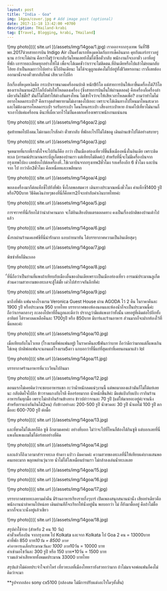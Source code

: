 ```yaml
---
layout: post
title: "India - Goa"
img: 14goa/cover.jpg # Add image post (optional)
date: 2017-11-18 13:42:00 +0700
description: THailand-krabi
tag: [Travel, Blogging, krabi, THailand]
---
```


![my photo]({{ site.url }}/assets/img/14goa/1.jpg)
เราออกจากกรุงเทพ วันที่18 พย.2017ด้วยสายการบิน Indigo Air เป็นครั้งแรกที่หงุดหงิดกับการเช็คอินมาก คุยกับแอร์กราวอยู่นาน กว่าจะได้ผ่าน คือเราไม่รู้ว่าจะกลับวันไหนเลยยังไม่ได้ซื้อตั๋วกลับ พนักงานก็จะเอาตั๋ว เอาที่อยู่ที่พัก เอารายละเอียดทุกอย่างให้ได้ เพื่อจะได้เมคชัวว่าเราจะไม่ติดตม.ที่อินเดียหรือไปแล้วไม่ยอมกลับ โอ้ยย ถ้าเป็นอเมกาว่าไปอย่าง นี่ไปอินเดียนะ ไม่ได้จะดูถูกแต่คงไม่ไปอยู่ทั้งชีวิตหรอกนะ เราก็เลยต้องออกมานั่งจองตั๋วขากลับใหม่ เสียเวลาไปอีก

อีกเรื่องที่หงุดหงิดคือ กระเป๋าเราขนาดแครี่ออนปกติ หนัก9กิโล แต่สายการบินให้เอาขึ้นเครื่องได้7กิโล  ของเราเกินมาแค่2กิโลก็บังคับให้โหลดลงเครื่อง (ซึ่งสายการบินอื่นให้ผ่านตลอด)  คือเครื่องก็เครื่องลำเดียวกันใช่มั๊ย? มันก็ไม่ได้ทำให้ต่างกันตรงไหน ไม่เข้าใจว่าจะให้เสียเวลาโหลดเพื่อ? ถามว่าทำไมไม่อยากโหลดกระเป๋า? คือเราอุตส่าพยายามไม่เอาของไปเยอะ เพราะจะได้เดินทางไปไหนมาไหนสะดวกและไม่ต้องมารอโหลดกระเป๋า รอรับกระเป๋า โดนโยนกระเป๋า เสี่ยงกระเป๋าหาย ถ้าแค่ไปเที่ยวไม่นานก็จะเอาไปแค่แครี่ออน  ดีนะที่เผื่อเวลาไว้ไม่งั้นคงตกเครื่องเพราะพนักงานแน่นอน

![my photo]({{ site.url }}/assets/img/14goa/2.jpg)

สุดท้ายพอไปถึงตม.ไม่ถามอะไรสักคำ ตั๋วขากลับ ที่พักอะไรก็ไม่ได้ขอดู เดินผ่านเข้าไปได้อย่างสบายๆ

![my photo]({{ site.url }}/assets/img/14goa/3.jpg)

จุดหมายที่แรกที่เราตั้งใจจะไปกันก็คือ กาว่า เป็นเมืองท่องเที่ยวที่ขึ้นชื่อเมืองหนึ่งในอินเดีย เพราะติดทะเล (อารมณ์ประมาณกระบี่ภูเก็ตของบ้านเรา แต่เทียบไม่ติดค่ะ) สำหรับที่นี่จะไม่มีเครื่องบินจากกรุงเทพไปลง เลยต้องไปต่อเครื่องที่..ใช้เวลาบินจากกรุงเทพ3ชั่วโมง รอเครื่องอีก 6 ชั่วโมง และบินจาก ไป กาว่าอีก3ชั่วโมง คือเหนื่อยและเพลียมาก  

![my photo]({{ site.url }}/assets/img/14goa/4.jpg)

พอลงเครื่องมาก็ต่อแท็กซี่ไปยังที่พัก ซึ่งไกลพอสมควร เดินทางประมาณหนึ่งชั่วโมง ค่าแท็กซี่1400 รูปี หรือ700บาท วิธีคิดเงินง่ายๆของที่นี่ก็คือหาร2ก็จะเท่ากับค่าเงินบาทไทยค่ะ

![my photo]({{ site.url }}/assets/img/14goa/5.jpg)

การจราจรที่นี่เรียกได้ว่าน่าลำคานมาก จะได้ยินเสียงบีบแตรตลอดทาง คงเป็นเรื่องปกติของบ้านเค้าไปแล้ว

![my photo]({{ site.url }}/assets/img/14goa/6.jpg)

นั่งรถผ่านร้านเคเอฟซีที่นี่น่ารักมาก แอบถ่ายมาทัน ได้บรรยากาศความเป็นอินเดียสุดๆ

![my photo]({{ site.url }}/assets/img/14goa/7.jpg)

พิซซ่าฮัทก็มีนะเออ

![my photo]({{ site.url }}/assets/img/14goa/8.jpg)

ี่ที่นี่ถือว่าเป็นย่านที่แพงถ้าเทียบกับเมืองอื่นของอินเดียเพราะเป็นเมืองท่องเที่ยว อารมณ์ประมาณภูเก็ต ส่วนความสวยงามของทะเลจะสู้ได้มั้ย เด่วไปสำรวจกันอีกทีค่ะ

![my photo]({{ site.url }}/assets/img/14goa/9.jpg)

มาถึงที่พัก แฟนจองโรงแรม Veronica Guest House ผ่าน AGODA ไว้ 2 คืน ในราคาคืนละ 1900 รูปี หรือประมาณ 950 บาทไทย บรรยากาศของห้องนอนและห้องน้ำก็จะเป็นประมาณนี้ค่ะ ถือว่าเกรดกลางๆ กะลองไปหาที่อื่นถูกและดีกว่า ปรากฏว่ามีแต่แพงกว่าทั้งนั้น เลยอยู่ที่เดิมต่อไปอีกทั้งอาทิตย์  ได้ราคาลดเหลือคืนละ 1700รูปี หรือ 850บาท มีบาร์และร้านอาหาร ส่วนมากก็จะฝากท้องไว้ที่นี่แหละค่ะ

![my photo]({{ site.url }}/assets/img/14goa/10.jpg)

เมื่อเทียบกับโนโวเทล (โรงแรมที่พ่อแฟนอยู่) ในราคาคืนละ6พันกว่าบาท ถือว่าดีกว่ามากแต่ก็แพงเกินใช่เหตุ ปกติพ่อแฟนจะนอนแต่โรงแรม5ดาว แกบอกว่าที่นี่แย่ที่สุดเท่าที่เคยนอนมาแล้ว lol

![my photo]({{ site.url }}/assets/img/14goa/11.jpg)

บรรยากาศร้านอาหารที่แวะเวียนไปกินมา

![my photo]({{ site.url }}/assets/img/14goa/12.jpg)

ตอนแรกไม่เคยคิดว่าจะชอบอาหารแขก กะว่าน้ำหนักลดแน่ๆงานนี้ แต่พอมาลองแล้วมันก็ไม่ได้แย่เลยนะ กลับติดใจไปอีก ข้าวราดแกงกับโรตี คืออร่อยมากก น้ำหนักขึ้นสิค่ะ มีแต่แป้งกับแป้ง เรากินร้านอาหารกันทุกมื้อ เพราะไม่กล้ากินร้านข้างทาง ข้าวปล่าวจานละ 70 รูปี (แต่ให้มาเยอะอยู่ค่ะจานนึงสำหรับเราแบ่งกันกินได้2คน) กับข้าวอย่างละ 200-500 รูปี  น้ำขวดละ 30 รูปี น้ำผลไม้ 100 รูปี ตกมื้อละ 600-700 รูปี ต่อมื้อ

![my photo]({{ site.url }}/assets/img/14goa/13.jpg)

และที่ขาดไม่ได้เลยก็คือ ซูซิ อีกตามเคยค่ะ อย่างที่บอก ไม่ว่าจะไปที่ไหนก็ต้องได้กินซูซิ แต่บอกเลยที่นี่แพงก็แพงแถมไม่ได้อร่อยอย่างที่คิด  

![my photo]({{ site.url }}/assets/img/14goa/14.jpg)

และแล้วก็ถึงเวลามาสำรวจทะเล ท้าดาา แป่วว ผิดคาดค่ะ ความสวยของทะเลที่นี่ให้เทียบแค่บางแสนพอ คนเยอะมาก พลุกพล่านวุ่นวาย น้ำไม่ได้ใสเหมือนบ้านเรา ไม่กล้าลงเล่นน้ำทะเลเลย

![my photo]({{ site.url }}/assets/img/14goa/15.jpg)

![my photo]({{ site.url }}/assets/img/14goa/16.jpg)

![my photo]({{ site.url }}/assets/img/14goa/17.jpg)

บรรยากาศชายทะเลยามค่ำคืน มีร้านอาหารเรียงรายกึ่งๆบาร์ เปิดเพลงสนุกสนานน่านั่ง เสียอย่าเดียวคือพนักงานน่าลำคานไปหน่อย เดินผ่านทีก็จะเรียกให้นั่งอยู่นั่น พอบอกว่า ไม่ ก็ยังมาตื้ออยู่ คือถ้าไม่ตื้อมากก็จะแวะนั่งอยู่แล้วเชียว

![my photo]({{ site.url }}/assets/img/14goa/18.jpg)


สรุปค่าใช้จ่าย (สำหรับ 2 คน 10 วัน)  
ค่าตั๋วเครื่องบิน จากกรุงเทพ ไป Kolkata และจาก Kolkata ไป Goa 2 คน = 13000บาท  
ค่าที่พัก 850 บาท*10วัน = 8500 บาท  
ค่าอาหารเฉลี่ยประมาณวันละ 1000 บาท*10วัน = 10000 บาท  
ค่าเช่ามอไซวันละ 300 รูปี หรือ 150 บาท*10วัน = 1500 บาท  
รวมแล้วค่าเสียหายทั้งหมดประมาณ 33000 บาทไทย  

สรุปแล้วไม่ค่อยประจำใจเท่าไหร่ เที่ยวทะเลที่เมืองไทยเรายังสวยกว่ามาก ถ้าไม่มาเจอพ่อแฟนก็คงไม่คิดว่าจะมา


**รูปจากกล้อง sony cx5100 (กล้องสด ไม่มีการปรับแต่งอะไรใดๆทั้งสิ้น)
